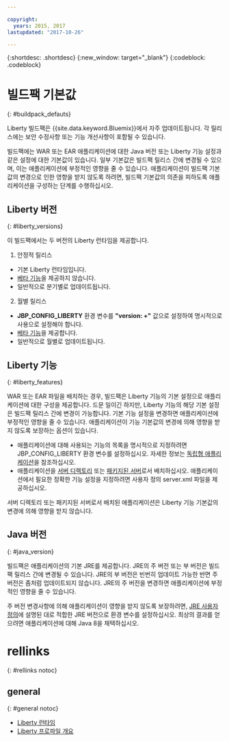 ```yaml
---

copyright:
  years: 2015, 2017
lastupdated: "2017-10-26"

---
```


{:shortdesc: .shortdesc}
{:new_window: target="_blank"}
{:codeblock: .codeblock}

# 빌드팩 기본값
{: #buildpack_defauts}

Liberty 빌드팩은 {{site.data.keyword.Bluemix}}에서 자주 업데이트됩니다. 각 릴리스에는 보안 수정사항 또는 기능 개선사항이 포함될 수 있습니다.

빌드팩에는 WAR 또는 EAR 애플리케이션에 대한 Java 버전 또는 Liberty 기능 설정과 같은 설정에 대한 기본값이 있습니다. 일부 기본값은 빌드팩 릴리스 간에 변경될 수 있으며, 이는 애플리케이션에 부정적인 영향을 줄 수 있습니다. 애플리케이션이 빌드팩 기본값의 변경으로 인한 영향을 받지 않도록 하려면, 빌드팩 기본값의 의존을 피하도록 애플리케이션을 구성하는 단계를 수행하십시오.

## Liberty 버전
{: #liberty_versions}

이 빌드팩에서는 두 버전의 Liberty 런타임을 제공합니다.
1. 안정적 릴리스
  * 기본 Liberty 런타임입니다.
  * [베타 기능](usingBetaFeatures.html)을 제공하지 않습니다.
  * 일반적으로 분기별로 업데이트됩니다.

2. 월별 릴리스
  * **JBP_CONFIG_LIBERTY** 환경 변수를 **"version: +"** 값으로 설정하여 명시적으로 사용으로 설정해야 합니다.
  * [베타 기능](usingBetaFeatures.html)을 제공합니다.
  * 일반적으로 월별로 업데이트됩니다.

## Liberty 기능
{: #liberty_features}

WAR 또는 EAR 파일을 배치하는 경우, 빌드팩은 Liberty 기능의 기본 설정으로 애플리케이션에 대한 구성을 제공합니다. 드문 일이긴 하지만, Liberty 기능의 해당 기본 설정은 빌드팩 릴리스 간에 변경이 가능합니다. 기본 기능 설정을 변경하면 애플리케이션에 부정적인 영향을 줄 수 있습니다. 애플리케이션이 기능 기본값의 변경에 의해 영향을 받지 않도록 보장하는 옵션이 있습니다.

* 애플리케이션에 대해 사용되는 기능의 목록을 명시적으로 지정하려면 JBP_CONFIG_LIBERTY 환경 변수를 설정하십시오. 자세한 정보는 [독립형 애플리케이션](optionsForPushing.html#stand_alone_apps)을 참조하십시오.
* 애플리케이션을 [서버 디렉토리](optionsForPushing.html#server_directory) 또는 [패키지된 서버](optionsForPushing.html#packaged_server)로서 배치하십시오. 애플리케이션에서 필요한 정확한 기능 설정을 지정하려면 사용자 정의 server.xml 파일을 제공하십시오.

서버 디렉토리 또는 패키지된 서버로서 배치된 애플리케이션은 Liberty 기능 기본값의 변경에 의해 영향을 받지 않습니다.

## Java 버전
{: #java_version}

빌드팩은 애플리케이션의 기본 JRE를 제공합니다. JRE의 주 버전 또는 부 버전은 빌드팩 릴리스 간에 변경될 수 있습니다. JRE의 부 버전은 빈번히 업데이트 가능한 반면 주 버전은 좀처럼 업데이트되지 않습니다. JRE의 주 버전을 변경하면 애플리케이션에 부정적인 영향을 줄 수 있습니다.

주 버전 변경사항에 의해 애플리케이션이 영향을 받지 않도록 보장하려면, [JRE 사용자 정의](customizingJRE.html)에 설명된 대로 적합한 JRE 버전으로 환경 변수를 설정하십시오. 최상의 결과를 얻으려면 애플리케이션에 대해 Java 8을 채택하십시오.


# rellinks
{: #rellinks notoc}
## general
{: #general notoc}
* [Liberty 런타임](index.html)
* [Liberty 프로파일 개요](https://www.ibm.com/support/knowledgecenter/SSEQTP_liberty/com.ibm.websphere.wlp.doc/ae/cwlp_about.html)
